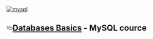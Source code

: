 <article class="markdown-body entry-content" itemprop="text"><p><a href="https://cloud.githubusercontent.com/assets/24397315/26521741/8a8c4e26-42f8-11e7-8cf0-bcac53143029.jpg" target="_blank"><img src="https://cloud.githubusercontent.com/assets/24397315/26521741/8a8c4e26-42f8-11e7-8cf0-bcac53143029.jpg" alt="mysql" style="max-width:100%;"></a></p>
<h1><a id="user-content-databases-basics---mysql-cource" class="anchor" href="#databases-basics---mysql-cource" aria-hidden="true"><svg aria-hidden="true" class="octicon octicon-link" height="16" version="1.1" viewBox="0 0 16 16" width="16"><path fill-rule="evenodd" d="M4 9h1v1H4c-1.5 0-3-1.69-3-3.5S2.55 3 4 3h4c1.45 0 3 1.69 3 3.5 0 1.41-.91 2.72-2 3.25V8.59c.58-.45 1-1.27 1-2.09C10 5.22 8.98 4 8 4H4c-.98 0-2 1.22-2 2.5S3 9 4 9zm9-3h-1v1h1c1 0 2 1.22 2 2.5S13.98 12 13 12H9c-.98 0-2-1.22-2-2.5 0-.83.42-1.64 1-2.09V6.25c-1.09.53-2 1.84-2 3.25C6 11.31 7.55 13 9 13h4c1.45 0 3-1.69 3-3.5S14.5 6 13 6z"></path></svg></a><a href="https://softuni.bg/trainings/1634/databases-basics-mysql-may-2017">Databases Basics</a> - MySQL cource</h1>
</article>